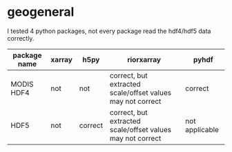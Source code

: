 # geogeneral

I tested 4 python packages, not every package read the hdf4/hdf5 data correctly.

package name | xarray | h5py | riorxarray | pyhdf
--- | --- | --- | --- |--- 
MODIS HDF4 | not | not | correct, but extracted scale/offset values may not correct| correct 
HDF5 | not | correct | correct, but extracted scale/offset values may not correct | not applicable


